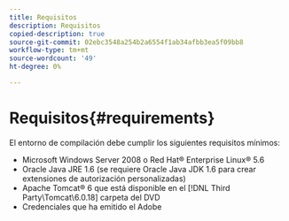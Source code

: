 ```yaml
---
title: Requisitos
description: Requisitos
copied-description: true
source-git-commit: 02ebc3548a254b2a6554f1ab34afbb3ea5f09bb8
workflow-type: tm+mt
source-wordcount: '49'
ht-degree: 0%

---
```


# Requisitos{#requirements}

El entorno de compilación debe cumplir los siguientes requisitos mínimos:

* Microsoft Windows Server 2008 o Red Hat® Enterprise Linux® 5.6
* Oracle Java JRE 1.6 (se requiere Oracle Java JDK 1.6 para crear extensiones de autorización personalizadas)
* Apache Tomcat® 6 que está disponible en el [!DNL Third Party\Tomcat\6.0.18] carpeta del DVD
* Credenciales que ha emitido el Adobe
